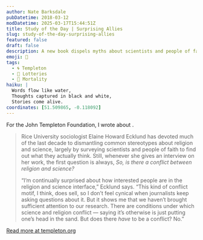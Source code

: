 ```yaml
---
author: Nate Barksdale
pubDatetime: 2018-03-12
modDatetime: 2025-03-17T15:44:51Z
title: Study of the Day | Surprising Allies
slug: study-of-the-day-surprising-allies
featured: false
draft: false
description: A new book dispels myths about scientists and people of faith
emoji: 📝
tags:
  - 🌀 Templeton
  - 🎲 Lotteries
  - 🌠 Mortality
haiku: |
  Words flow like water,
  Thoughts captured in black and white,
  Stories come alive.
coordinates: [51.509865, -0.118092]
---
```


For the John Templeton Foundation, I wrote about .

> Rice University sociologist Elaine Howard Ecklund has devoted much of the last decade to dismantling common stereotypes about religion and science, largely by surveying scientists and people of faith to find out what they actually think. Still, whenever she gives an interview on her work, the first question is always, *So, is there a conflict between religion and science?*
>
> “I’m continually surprised about how interested people are in the religion and science interface,” Ecklund says. “This kind of conflict motif, I think, does sell, so I don’t feel cynical when journalists keep asking questions about it. But it shows me that we haven’t brought sufficient attention to our research. There are conditions under which science and religion conflict — saying it’s otherwise is just putting one’s head in the sand. But does there *have* to be a conflict? No.”

[Read more at templeton.org](https://www.templeton.org/news/surprising-allies)
